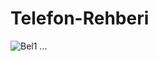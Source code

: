 # Telefon-Rehberi
![Bel1](https://user-images.githubusercontent.com/68293803/158328348-d9062633-bcd4-4145-9a06-0d7a7fa2e6fd.png)
...